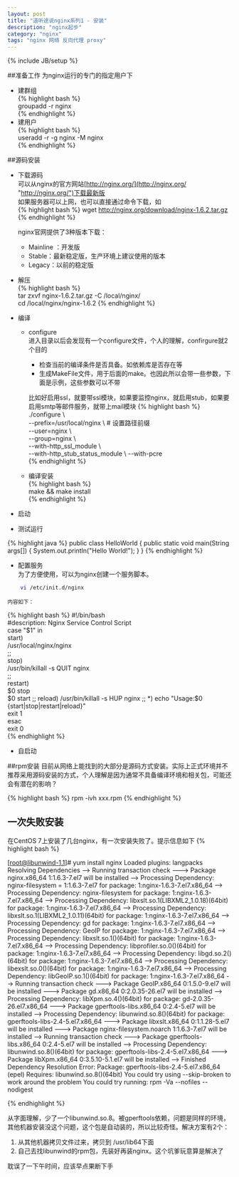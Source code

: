 ```yaml
---
layout: post
title: "道听途说nginx系列1 - 安装"
description: "nginx起步"
category: "nginx"
tags: "nginx 网络 反向代理 proxy"
---
```

{% include JB/setup %}

##准备工作
为nginx运行的专门的指定用户下  

*  建群组  
{% highlight bash %}  
  groupadd -r nginx  
{% endhighlight  %}
*	建用户  
{% highlight bash %}   
  useradd -r -g nginx -M nginx  
{% endhighlight  %}

##源码安装
* 下载源码  
  可以从nginx的官方网站[http://nginx.org/](http://nginx.org/ "http://nginx.org/")下载最新版  
  如果服务器可以上网，也可以直接通过命令下载，如  
{% highlight bash %}
  wget http://nginx.org/download/nginx-1.6.2.tar.gz
{% endhighlight  %}  
  
	nginx官网提供了3种版本下载：
	* Mainline ：开发版  
	* Stable：最新稳定版，生产环境上建议使用的版本  
	* Legacy：以前的稳定版  

* 解压  
{% highlight bash %}  
	tar  zxvf  nginx-1.6.2.tar.gz  -C /local/nginx/  
	cd   /local/nginx/nginx-1.6.2
{% endhighlight  %}  
* 编译  
	* configure  
		进入目录以后会发现有一个configure文件，个人的理解，confirgure就2个目的
		* 检查当前的编译条件是否具备。如依赖库是否存在等
		* 生成MakeFile文件，用于后面的make。也因此所以会带一些参数，下面是示例，这些参数可以不带
	
		比如好启用ssl，就要带ssl模块，如果要监控nginx，就启用stub，如果要启用smtp等邮件服务，就带上mail模块
{% highlight bash %}  
  ./configure \  
  --prefix=/usr/local/nginx \   # 设置路径前缀  
  --user=nginx \  
  --group=nginx \  
  --with-http_ssl_module \  
  --with-http_stub_status_module \ 
  --with-pcre  
{% endhighlight  %}  

	* 编译安装  
{% highlight bash %}  
	make && make install	
{% endhighlight  %}  

* 启动  

* 测试运行


{% highlight java %}
public class HelloWorld {
    public static void main(String args[]) {
      System.out.println("Hello World!");
    }
}
{% endhighlight %}

* 配置服务  
	为了方便使用，可以为nginx创建一个服务脚本。  
~~~ bash 
    vi /etc/init.d/nginx  
~~~
    内容如下：  
{% highlight bash %}
	#!/bin/bash  
	#description: Nginx Service Control Script  
	case "$1" in  
	   start)  
	  	/usr/local/nginx/nginx  
		;;  
	   stop)  
	        /usr/bin/killall -s QUIT nginx  
	        ;;  
	   restart)  
	        $0 stop  
	        $0 start  
	        ;;  
	   reload)  
	        /usr/bin/killall -s HUP nginx  
	        ;;  
	 *)  
	 echo "Usage:$0 {start|stop|restart|reload}"  
	 exit 1  
	 esac  
	 exit 0  
{% endhighlight  %}  

* 自启动
  

##rpm安装
  目前从网络上能找到的大部分是源码方式安装。实际上正式环境并不推荐采用源码安装的方式，个人理解是因为通常不具备编译环境和相关包，可能还会有潜在的影响？
  
  {% highlight bash %}
  rpm -ivh xxx.rpm
  {% endhighlight %}
  
## 一次失败安装

在CentOS 7上安装了几台nginx，有一次安装失败了。提示信息如下
{% highlight bash %}

[root@libunwind-1.1]# yum install nginx
Loaded plugins: langpacks
Resolving Dependencies
--> Running transaction check
---> Package nginx.x86_64 1:1.6.3-7.el7 will be installed
--> Processing Dependency: nginx-filesystem = 1:1.6.3-7.el7 for package: 1:nginx-1.6.3-7.el7.x86_64
--> Processing Dependency: nginx-filesystem for package: 1:nginx-1.6.3-7.el7.x86_64
--> Processing Dependency: libxslt.so.1(LIBXML2_1.0.18)(64bit) for package: 1:nginx-1.6.3-7.el7.x86_64
--> Processing Dependency: libxslt.so.1(LIBXML2_1.0.11)(64bit) for package: 1:nginx-1.6.3-7.el7.x86_64
--> Processing Dependency: gd for package: 1:nginx-1.6.3-7.el7.x86_64
--> Processing Dependency: GeoIP for package: 1:nginx-1.6.3-7.el7.x86_64
--> Processing Dependency: libxslt.so.1()(64bit) for package: 1:nginx-1.6.3-7.el7.x86_64
--> Processing Dependency: libprofiler.so.0()(64bit) for package: 1:nginx-1.6.3-7.el7.x86_64
--> Processing Dependency: libgd.so.2()(64bit) for package: 1:nginx-1.6.3-7.el7.x86_64
--> Processing Dependency: libexslt.so.0()(64bit) for package: 1:nginx-1.6.3-7.el7.x86_64
--> Processing Dependency: libGeoIP.so.1()(64bit) for package: 1:nginx-1.6.3-7.el7.x86_64
--> Running transaction check
---> Package GeoIP.x86_64 0:1.5.0-9.el7 will be installed
---> Package gd.x86_64 0:2.0.35-26.el7 will be installed
--> Processing Dependency: libXpm.so.4()(64bit) for package: gd-2.0.35-26.el7.x86_64
---> Package gperftools-libs.x86_64 0:2.4-5.el7 will be installed
--> Processing Dependency: libunwind.so.8()(64bit) for package: gperftools-libs-2.4-5.el7.x86_64
---> Package libxslt.x86_64 0:1.1.28-5.el7 will be installed
---> Package nginx-filesystem.noarch 1:1.6.3-7.el7 will be installed
--> Running transaction check
---> Package gperftools-libs.x86_64 0:2.4-5.el7 will be installed
--> Processing Dependency: libunwind.so.8()(64bit) for package: gperftools-libs-2.4-5.el7.x86_64
---> Package libXpm.x86_64 0:3.5.10-5.1.el7 will be installed
--> Finished Dependency Resolution
Error: Package: gperftools-libs-2.4-5.el7.x86_64 (epel)
           Requires: libunwind.so.8()(64bit)
 You could try using --skip-broken to work around the problem
 You could try running: rpm -Va --nofiles --nodigest

{% endhighlight %}

从字面理解，少了一个libunwind.so.8。被gperftools依赖，问题是同样的环境，其他机器安装没这个问题，这个包是自动装的，所以比较奇怪。解决方案有2个：

1. 从其他机器拷贝文件过来，拷贝到 /usr/lib64下面
2. 自己去找libunwind的rpm包，先装好再装nginx。这个坑爹玩意算是解决了

耽误了一下午时间，应该早点果断下手
